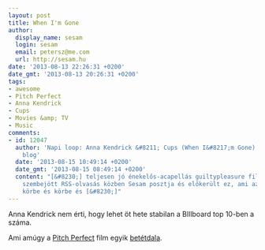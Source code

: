```yaml
---
layout: post
title: When I'm Gone
author:
  display_name: sesam
  login: sesam
  email: petersz@me.com
  url: http://sesam.hu
date: '2013-08-13 22:26:31 +0200'
date_gmt: '2013-08-13 20:26:31 +0200'
tags:
- awesome
- Pitch Perfect
- Anna Kendrick
- Cups
- Movies &amp; TV
- Music
comments:
- id: 12047
  author: 'Napi loop: Anna Kendrick &#8211; Cups (When I&#8217;m Gone) | KTamas&#039;
    blog'
  date: '2013-08-15 10:49:14 +0200'
  date_gmt: '2013-08-15 08:49:14 +0200'
  content: "[&#8230;] teljesen jó énekelős-acapellás guiltypleasure film. Aztán ma
    szembejött RSS-olvasás közben Sesam posztja és előkerült ez, ami azóta is megy
    körbe és körbe és [&#8230;]"
---
```


Anna Kendrick nem érti, hogy lehet öt hete stabilan a BIllboard top 10-ben a száma.

Ami amúgy a [Pitch Perfect](http://www.imdb.com/title/tt1981677) film egyik [betétdala](http://www.youtube.com/watch?v=cmSbXsFE3l8).
